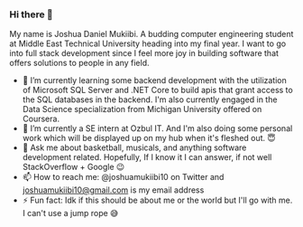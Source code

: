 ### Hi there 👋
My name is Joshua Daniel Mukiibi. A budding computer engineering student at Middle East Technical University heading into my final year. I want to go into full stack development since I feel more joy in building software that offers solutions to people in any field. 

- 🌱 I’m currently learning some backend development with the utilization of Microsoft SQL Server and .NET Core to build apis that grant access to the SQL databases in the backend. I'm also currently engaged in the Data Science specialization from Michigan University offered on Coursera.
- 🔭 I’m currently a SE intern at Ozbul IT. And I'm also doing some personal work which will be displayed up on my hub when it's fleshed out. :innocent:
- 💬 Ask me about basketball, musicals, and anything software development related. Hopefully, If I know it I can answer, if not well StackOverflow + Google :wink: 
- 📫 How to reach me: @joshuamukiibi10 on Twitter and joshuamukiibi10@gmail.com is my email address
- ⚡ Fun fact: Idk if this should be about me or the world but I'll go with me. I can't use a jump rope :sweat_smile:


<!--
**JDMukiibs/JDMukiibs** is a ✨ _special_ ✨ repository because its `README.md` (this file) appears on your GitHub profile.

Here are some ideas to get you started:

- 🔭 I’m currently working on ...
- 🌱 I’m currently learning ...
- 👯 I’m looking to collaborate on ...
- 🤔 I’m looking for help with ...
- 💬 Ask me about ...
- 📫 How to reach me: ...
- 😄 Pronouns: ...
- ⚡ Fun fact: ...
-->
